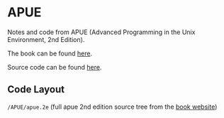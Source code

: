 # APUENotes and code from APUE (Advanced Programming in the Unix Environment, 2nd Edition).The book can be found [here](https://www.amazon.com/Programming-Environment-Addison-Wesley-Professional-Computing/dp/0321525949).Source code can be found [here](http://www.apuebook.com/code2e.html).## Code Layout`/APUE/apue.2e` (full apue 2nd edition source tree from the [book website](http://www.apuebook.com/code2e.html))